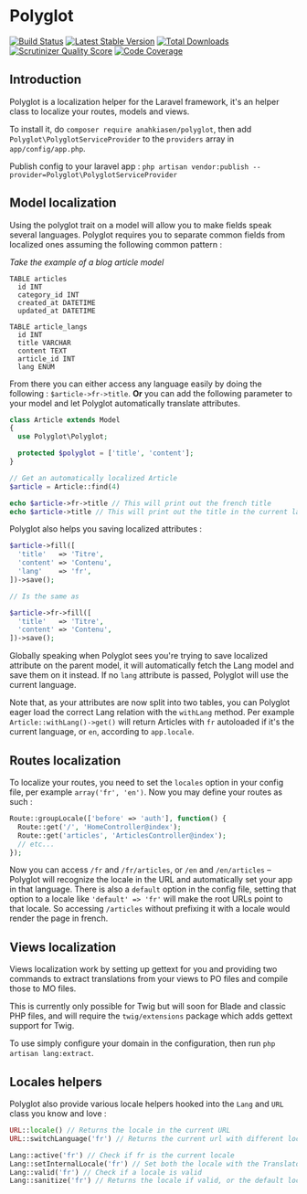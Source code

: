 # Polyglot

[![Build Status](https://travis-ci.org/Anahkiasen/polyglot.png?branch=master)](https://travis-ci.org/Anahkiasen/polyglot)
[![Latest Stable Version](https://poser.pugx.org/anahkiasen/polyglot/v/stable.png)](https://packagist.org/packages/anahkiasen/polyglot)
[![Total Downloads](https://poser.pugx.org/anahkiasen/polyglot/downloads.png)](https://packagist.org/packages/anahkiasen/polyglot)
[![Scrutinizer Quality Score](https://scrutinizer-ci.com/g/Anahkiasen/polyglot/badges/quality-score.png?s=20d9a4be6695b7677c427eab73151c1a9d803044)](https://scrutinizer-ci.com/g/Anahkiasen/polyglot/)
[![Code Coverage](https://scrutinizer-ci.com/g/Anahkiasen/polyglot/badges/coverage.png?s=f6e022cbcf1a51f82b5d9e6fb30bd1643fc70e76)](https://scrutinizer-ci.com/g/Anahkiasen/polyglot/)

## Introduction

Polyglot is a localization helper for the Laravel framework, it's an helper class to localize your routes, models and views.

To install it, do `composer require anahkiasen/polyglot`, then add `Polyglot\PolyglotServiceProvider` to the `providers` array in `app/config/app.php`.

Publish config to your laravel app : `php artisan vendor:publish --provider=Polyglot\PolyglotServiceProvider`

## Model localization

Using the polyglot trait on a model will allow you to make fields speak several languages. Polyglot requires you to separate common fields from localized ones assuming the following common pattern :

*Take the example of a blog article model*

    TABLE articles
      id INT
      category_id INT
      created_at DATETIME
      updated_at DATETIME

    TABLE article_langs
      id INT
      title VARCHAR
      content TEXT
      article_id INT
      lang ENUM

From there you can either access any language easily by doing the following : `$article->fr->title`.
**Or** you can add the following parameter to your model and let Polyglot automatically translate attributes.

```php
class Article extends Model
{
  use Polyglot\Polyglot;

  protected $polyglot = ['title', 'content'];
}

// Get an automatically localized Article
$article = Article::find(4)

echo $article->fr->title // This will print out the french title
echo $article->title // This will print out the title in the current language
```

Polyglot also helps you saving localized attributes :

```php
$article->fill([
  'title'   => 'Titre',
  'content' => 'Contenu',
  'lang'    => 'fr',
])->save();

// Is the same as

$article->fr->fill([
  'title'   => 'Titre',
  'content' => 'Contenu',
])->save();
```

Globally speaking when Polyglot sees you're trying to save localized attribute on the parent model, it will automatically fetch the Lang model and save them on it instead.
If no `lang` attribute is passed, Polyglot will use the current language.

Note that, as your attributes are now split into two tables, you can Polyglot eager load the correct Lang relation with the `withLang` method.
Per example `Article::withLang()->get()` will return Articles with `fr` autoloaded if it's the current language, or `en`, according to `app.locale`.

## Routes localization

To localize your routes, you need to set the `locales` option in your config file, per example `array('fr', 'en')`. Now you may define your routes as such :

```php
Route::groupLocale(['before' => 'auth'], function() {
  Route::get('/', 'HomeController@index');
  Route::get('articles', 'ArticlesController@index');
  // etc...
});
```

Now you can access `/fr` and `/fr/articles`, or `/en` and `/en/articles` – Polyglot will recognize the locale in the URL and automatically set your app in that language.
There is also a `default` option in the config file, setting that option to a locale like `'default' => 'fr'` will make the root URLs point to that locale. So accessing `/articles` without prefixing it with a locale would render the page in french.

## Views localization

Views localization work by setting up gettext for you and providing two commands to extract translations from your views to PO files and compile those to MO files.

This is currently only possible for Twig but will soon for Blade and classic PHP files, and will require the `twig/extensions` package which adds gettext support for Twig.

To use simply configure your domain in the configuration, then run `php artisan lang:extract`.

## Locales helpers

Polyglot also provide various locale helpers hooked into the `Lang` and `URL` class you know and love :

```php
URL::locale() // Returns the locale in the current URL
URL::switchLanguage('fr') // Returns the current url with different locale

Lang::active('fr') // Check if fr is the current locale
Lang::setInternalLocale('fr') // Set both the locale with the Translator class and setlocale method
Lang::valid('fr') // Check if a locale is valid
Lang::sanitize('fr') // Returns the locale if valid, or the default locale if not
```
